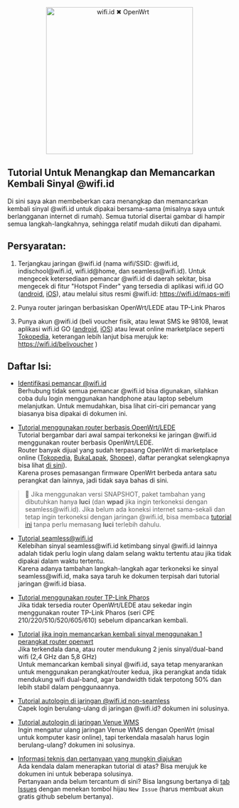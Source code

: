 <p align="center">
    <img src="https://github.com/kopijahe/wifiid-openwrt/blob/master/pics/header.svg" alt="wifi.id ✖ OpenWrt" width="330">
</p>

## **Tutorial Untuk Menangkap dan Memancarkan Kembali Sinyal @wifi.id**

Di sini saya akan membeberkan cara menangkap dan memancarkan kembali sinyal @wifi.id untuk dipakai bersama-sama (misalnya saya untuk berlangganan internet di rumah). Semua tutorial disertai gambar di hampir semua langkah-langkahnya, sehingga relatif mudah diikuti dan dipahami.

## **Persyaratan:**

1. Terjangkau jaringan @wifi.id (nama wifi/SSID: @wifi.id, indischool<span></span>@wifi.id, wifi.id@home, dan seamless<span></span>@wifi.id). Untuk mengecek ketersediaan pemancar @wifi.id di daerah sekitar, bisa mengecek di fitur "Hotspot Finder" yang tersedia di aplikasi wifi.id GO ([android](https://play.google.com/store/apps/details?id=com.telkom.wifiidgo), [iOS](https://apps.apple.com/id/app/wifi-id-go/id1198078195)), atau melalui situs resmi @wifi.id: https://wifi.id/maps-wifi

2. Punya router jaringan berbasiskan OpenWrt/LEDE atau TP-Link Pharos

3. Punya akun @wifi.id (beli voucher fisik, atau lewat SMS ke 98108, lewat aplikasi wifi.id GO ([android](https://play.google.com/store/apps/details?id=com.telkom.wifiidgo), [iOS](https://apps.apple.com/id/app/wifi-id-go/id1198078195)) atau lewat online marketplace seperti [Tokopedia](https://www.tokopedia.com/streaming/), keterangan lebih lanjut bisa merujuk ke: https://wifi.id/belivoucher )


## Daftar Isi:

* [Identifikasi pemancar <span></span>@wifi.id](access-points.md)  
Berhubung tidak semua pemancar <span></span>@wifi.id bisa digunakan, silahkan coba dulu login menggunakan handphone atau laptop sebelum melanjutkan. Untuk memudahkan, bisa lihat ciri-ciri pemancar yang biasanya bisa dipakai di dokumen ini.

* [Tutorial menggunakan router berbasis OpenWrt/LEDE](openwrt.md)  
Tutorial bergambar dari awal sampai terkoneksi ke jaringan <span></span>@wifi.id menggunakan router berbasis OpenWrt/LEDE.  
Router banyak dijual yang sudah terpasang OpenWrt di marketplace online ([Tokopedia](https://www.tokopedia.com/search?st=product&q=openwrt), [BukaLapak](https://www.bukalapak.com/products?search%5Bkeywords%5D=openwrt), [Shopee](https://shopee.co.id/search?keyword=openwrt)), daftar perangkat selengkapnya bisa lihat [di sini](http://wiki.openwrt.org/toh/start)).  
Karena proses pemasangan firmware OpenWrt berbeda antara satu perangkat dan lainnya, jadi tidak saya bahas di sini.  
> :loudspeaker: Jika menggunakan versi SNAPSHOT, paket tambahan yang dibutuhkan hanya **luci** (dan **wpad** jika ingin terkoneksi dengan seamless<span></span>@wifi.id). Jika belum ada koneksi internet sama-sekali dan tetap ingin terkoneksi dengan jaringan <span></span>@wifi.id, bisa membaca [tutorial ini](https://blog.kopijahe.my.id/posts/tutorial-openwrt-ssh/) tanpa perlu memasang **luci** terlebih dahulu.

* [Tutorial seamless<span></span>@wifi.id](seamless.md)  
Kelebihan sinyal seamless<span></span>@wifi.id ketimbang sinyal @wifi.id lainnya adalah tidak perlu login ulang dalam selang waktu tertentu atau jika tidak dipakai dalam waktu tertentu.  
Karena adanya tambahan langkah-langkah agar terkoneksi ke sinyal seamless<span></span>@wifi.id, maka saya taruh ke dokumen terpisah dari tutorial jaringan <span></span>@wifi.id biasa.

* [Tutorial menggunakan router TP-Link Pharos](tplink-pharos.md)  
Jika tidak tersedia router OpenWrt/LEDE atau sekedar ingin menggunakan router TP-Link Pharos (seri CPE 210/220/510/520/605/610) sebelum dipancarkan kembali.

* [Tutorial jika ingin memancarkan kembali sinyal menggunakan 1 perangkat router openwrt](repeater-mode.md)  
Jika terkendala dana, atau router mendukung 2 jenis sinyal/dual-band wifi (2,4 GHz dan 5,8 GHz)  
Untuk memancarkan kembali sinyal @wifi.id, saya tetap menyarankan untuk menggunakan perangkat/router kedua, jika perangkat anda tidak mendukung wifi dual-band, agar bandwidth tidak terpotong 50% dan lebih stabil dalam penggunaannya.

* [Tutorial autologin di jaringan <span></span>@wifi.id non-seamless](autologin.md)  
Capek login berulang-ulang di jaringan <span></span>@wifi.id? dokumen ini solusinya.

* [Tutorial autologin di jaringan Venue WMS](autologin-wms.md)  
Ingin mengatur ulang jaringan Venue WMS dengan OpenWrt (misal untuk komputer kasir online), tapi terkendala masalah harus login berulang-ulang? dokumen ini solusinya.

* [Informasi teknis dan pertanyaan yang mungkin diajukan](faq-technical-info.md)  
Ada kendala dalam menerapkan tutorial di atas? Bisa merujuk ke dokumen ini untuk beberapa solusinya.  
Pertanyaan anda belum tercantum di sini? Bisa langsung bertanya di [tab Issues](https://github.com/kopijahe/wifiid-openwrt/issues) dengan menekan tombol hijau `New Issue` (harus membuat akun gratis github sebelum bertanya).